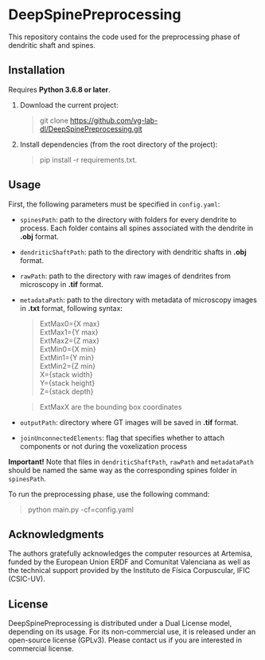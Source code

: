# DeepSpinePreprocessing
This repository contains the code used for the preprocessing phase of dendritic shaft and spines.

## Installation
Requires **Python 3.6.8 or later**.
1. Download the current project:
   > git clone https://github.com/vg-lab-dl/DeepSpinePreprocessing.git
2. Install dependencies (from the root directory of the project):
   > pip install -r requirements.txt.

## Usage
First, the following parameters must be specified in `config.yaml`:

- `spinesPath`: path to the directory with folders for every dendrite to process. Each folder contains all spines associated with the dendrite in **.obj** format.
- `dendriticShaftPath`: path to the directory with dendritic shafts in **.obj** format. 
- `rawPath`: path to the directory with raw images of dendrites from microscopy in **.tif** format.
- `metadataPath`: path to the directory with metadata of microscopy images in **.txt** format, following syntax:
   > ExtMax0={X max}<br>ExtMax1={Y max}<br>ExtMax2={Z max}<br>ExtMin0={X min}<br>ExtMin1={Y min}<br>ExtMin2={Z min}<br>X={stack width}<br>Y={stack height}<br>Z={stack depth}
                                                                                                       
   > ExtMaxX are the bounding box coordinates
- `outputPath`: directory where GT images will be saved in **.tif** format.
- `joinUnconnectedElements`: flag that specifies whether to attach components or not during the voxelization process

**Important!** Note that files in `dendriticShaftPath`, `rawPath` and `metadataPath` should be named the same way as the corresponding spines folder in `spinesPath`.

To run the preprocessing phase, use the following command:
> python main.py -cf=config.yaml

## Acknowledgments
The authors gratefully acknowledges the computer resources at Artemisa, funded by the European Union ERDF and Comunitat Valenciana as well as the technical support provided by the Instituto de Física Corpuscular, IFIC (CSIC-UV).

## License 
DeepSpinePreprocessing is distributed under a Dual License model, depending on its usage. For its non-commercial use, it is released under an open-source license (GPLv3). Please contact us if you are interested in commercial license.
